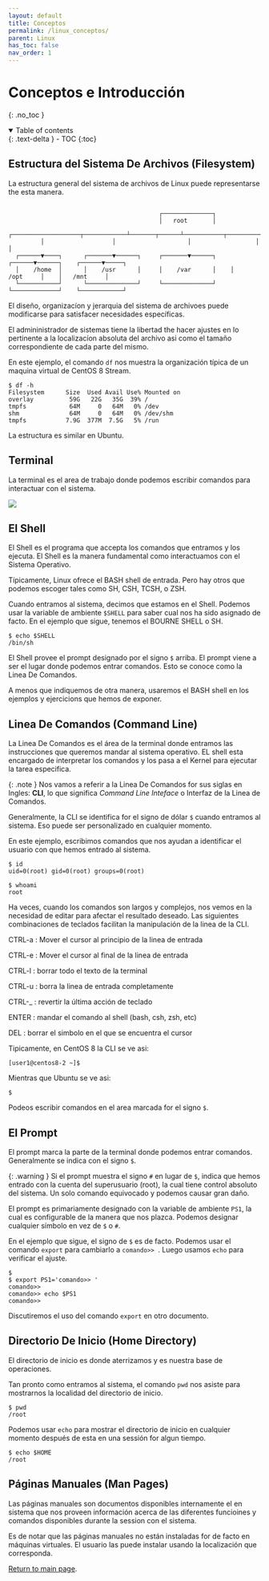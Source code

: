 ```yaml
---
layout: default
title: Conceptos
permalink: /linux_conceptos/
parent: Linux
has_toc: false
nav_order: 1
---
```


# Conceptos e Introducción
{: .no_toc }

<details open markdown="block">
  <summary>
    Table of contents
  </summary>
  {: .text-delta }
- TOC
{:toc}
</details>

## Estructura del Sistema De Archivos (Filesystem)

La estructura general del sistema de archivos de Linux puede representarse the esta manera.
```

                                          ┌──────────────┐
                                          │   root       │
         ┌───────────────────┬────────────┴───────┬──────┴───────────┬──────────────────┐
         │                   │                    │                  │                  │
  ┌──────▼────┐      ┌───────▼──────┐     ┌───────▼──────┐    ┌──────▼──────┐    ┌──────▼─────┐
  │    /home  │      │    /usr      │     │    /var      │    │    /opt     │    │   /mnt     │
  └───────────┘      └──────────────┘     └──────────────┘    └─────────────┘    └────────────┘
```

El diseño, organizacíon y jerarquia del sistema de archivoes puede modificarse para satisfacer necesidades específicas.

El admininistrador de sistemas tiene la libertad the hacer ajustes en lo pertinente a la localizacíon absoluta del archivo asi como el tamaño correspondiente de cada parte del mismo.

En este ejemplo, el comando `df` nos muestra la organización típica de un maquina virtual de CentOS 8 Stream.
```
$ df -h
Filesystem      Size  Used Avail Use% Mounted on
overlay          59G   22G   35G  39% /
tmpfs            64M     0   64M   0% /dev
shm              64M     0   64M   0% /dev/shm
tmpfs           7.9G  377M  7.5G   5% /run
```
La estructura es similar en Ubuntu.

## Terminal 

La terminal es el area de trabajo donde podemos escribir comandos para interactuar con el sistema.

![](../../assets/images/terminal_example.png)

## El Shell

El Shell es el programa que accepta los comandos que entramos y los ejecuta. El Shell es la manera fundamental como interactuamos con el Sistema Operativo. 

Típicamente, Linux ofrece el BASH shell de entrada. Pero hay otros que podemos escoger tales como SH, CSH, TCSH, o ZSH.

Cuando entramos al sistema, decimos que estamos en el Shell. Podemos usar la variable de ambiente `$SHELL` para saber cual nos ha sido asignado de facto. En el ejemplo que sigue, tenemos el BOURNE SHELL o SH.

```
$ echo $SHELL
/bin/sh
```

El Shell provee el prompt designado por el signo `$` arriba. El prompt viene a ser el lugar donde podemos entrar comandos. Esto se conoce como la Linea De Comandos.

A menos que indiquemos de otra manera, usaremos el BASH shell en los ejemplos y ejercicions que hemos de exponer.

## Linea De Comandos (Command Line)

La Linea De Comandos es el área de la terminal donde entramos las instrucciones que queremos mandar al sistema operativo. EL shell esta encargado de interpretar los comandos y los pasa a el Kernel para ejecutar la tarea especifica.

{: .note }
Nos vamos a referir a la Linea De Comandos for sus siglas en Ingles: **CLI**, lo que significa _Command Line Inteface_ o Interfaz de la Linea de Comandos.

Generalmente, la CLI se identifica for el signo de dólar `$` cuando entramos al sistema. Eso puede ser personalizado en cualquier momento.

En este ejemplo, escribimos comandos que nos ayudan a identificar el usuario con que hemos entrado al sistema.
```
$ id
uid=0(root) gid=0(root) groups=0(root)

$ whoami
root
```

Ha veces, cuando los comandos son largos y complejos, nos vemos en la necesidad de editar para afectar el resultado deseado. Las siguientes combinaciones de teclados facilitan la manipulación de la linea de la CLI.

CTRL-a
: Mover el cursor al principio de la linea de entrada

CTRL-e
: Mover el cursor al final de la linea de entrada

CTRL-l
: borrar todo el texto de la terminal

CTRL-u
: borra la linea de entrada completamente

CTRL-_
: revertir la última acción de teclado

ENTER
: mandar el comando al shell (bash, csh, zsh, etc)

DEL
: borrar el simbolo en el que se encuentra el cursor

Tipicamente, en CentOS 8 la CLI se ve asi:
```
[user1@centos8-2 ~]$
```
Mientras que Ubuntu se ve asi:
```
$
```

Podeos escribir comandos en el area marcada for el signo `$`.

## El Prompt

El prompt marca la parte de la terminal donde podemos entrar comandos. Generalmente se indica con el signo `$`.

{: .warning }
Si el prompt muestra el signo `#` en lugar de `$`, indica que hemos entrado con la cuenta del superusuario (root), la cual tiene control absoluto del sistema. Un solo comando equivocado y podemos causar gran daño.

El prompt es primariamente designado con la variable de ambiente `PS1`, la cual es configurable de la manera que nos plazca. Podemos designar cualquier símbolo en vez de `$` o `#`. 

En el ejemplo que sigue, el signo de `$` es de facto. Podemos usar el comando `export` para cambiarlo a `comando>> `. Luego usamos `echo` para verificar el ajuste.
```
$
$ export PS1='comando>> '
comando>> 
comando>> echo $PS1
comando>>
```

Discutiremos el uso del comando `export` en otro documento.
## Directorio De Inicio (Home Directory)

El directorio de inicio es donde aterrizamos y es nuestra base de operaciones.

Tan pronto como entramos al sistema, el comando `pwd` nos asiste para mostrarnos la localidad del directorio de inicio.
```
$ pwd
/root
```

Podemos usar `echo` para mostrar el directorio de inicio en cualquier momento después de esta en una sessión for algun tiempo.
```
$ echo $HOME
/root
```

## Páginas Manuales (Man Pages)

Las páginas manuales son documentos disponibles internamente el en sistema que nos proveen información acerca de las diferentes funcioines y comandos disponibles durante la session con el sistema.

Es de notar que las páginas manuales no están instaladas for de facto en máquinas virtuales. El usuario las puede instalar usando la localización que corresponda.

[Return to main page]({{site.baseurl}}/).